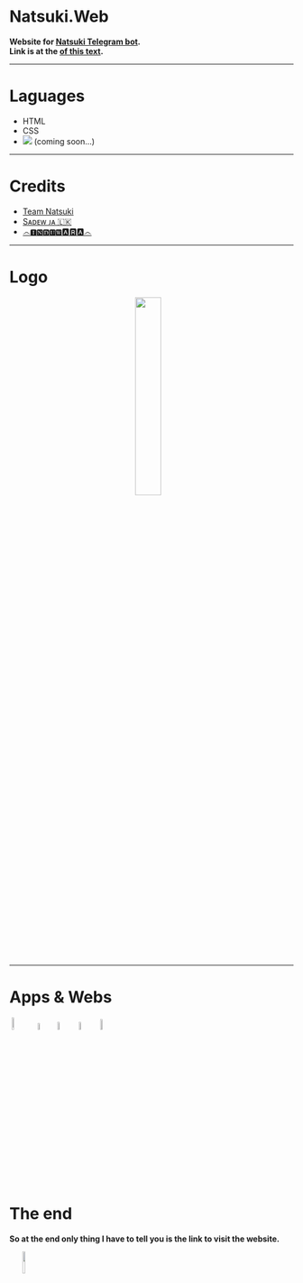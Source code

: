# Natsuki.Web
<b>
Website for <a href="https://t.me/TheCozmo_Bot">Natsuki Telegram bot</a>.
<br>
  Link is at the <a href="https://github.com/VenujaBots/Cozmo.Web#the-end">of this text</a>.</b>
<hr>

# Laguages
<ul>
  <li>
    HTML
  </li>
  <li>
    CSS
  </li>
  <li>
    <img src="https://img.shields.io/badge/JS-blue"> (coming soon...)
  </li>
  </ul>
  <hr>
  
  # Credits
  <ul>
    <li>
      <a href="https://t.me/TeamNatsuki">Team Natsuki</a>
    </li>
    <li>
      <a href="https://t.me/Itz_Sadew">Sᴀᴅᴇᴡ ᴊᴀ 🇱🇰</a>
    </li>
    <li>
      <a href="https://t.me/InduwaraOS1">෴🅸🅽🅳🆄🆆🅰️🆁🅰️෴</a>
    </li>
  </ul>
  <hr>
  
  # Logo
  <div align="center"><img src="https://raw.githubusercontent.com/VenujaBots/Cozmo.Web/main/favicon.png" width="30%">&nbsp;&nbsp;&nbsp;</div>
  
  <hr>
  
  # Apps & Webs
  
  &nbsp;<code align="top"><img src="https://www.vectorlogo.zone/logos/github/github-icon.svg" width="7.5%"></code>
  &nbsp;<code align="top"><img width="5.5%"  src="https://upload.vectorlogo.zone/logos/visualstudio_code/images/0aea25bb-27bb-427f-8d65-f999bf0cba67.svg"></code>
  &nbsp;<code align="top"><img src="https://www.vectorlogo.zone/logos/google/google-icon.svg" width="6%"></code>
  &nbsp;<code align="top"><img src="https://user-images.githubusercontent.com/86107234/134348884-17aa5f04-7b03-4cdc-836d-59fdf1eeee0e.png" width="6%"></code>
  &nbsp;<code align="top"><img src="https://ritwickdey.gallerycdn.vsassets.io/extensions/ritwickdey/liveserver/5.6.1/1555497731217/Microsoft.VisualStudio.Services.Icons.Default" width="7%"></code>
  
  # The end
  
  <b>So at the end only thing I have to tell you is the link to visit the website.</b>
  
  <a href="https://VenujaBots.github.io/Cozmo.Web/" align="center"><img src="https://img.shields.io/badge/Visit-Black" width="10%"></a>

